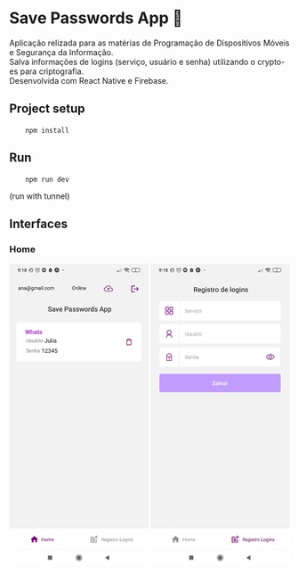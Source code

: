 # Save Passwords App 🔐

Aplicação relizada para as matérias de Programação de Dispositivos Móveis e Segurança da Informação.  
Salva informações de logins (serviço, usuário e senha) utilizando o crypto-es para criptografia.  
Desenvolvida com React Native e Firebase.

## Project setup

```
    npm install
```

## Run

```
    npm run dev
```
(run with tunnel)

## Interfaces

<!-- ### Login
![Image](./img/TelaHome.png) -->

### Home

<div >

<!-- ![Image](./img/TelaHome.jpg|width=100px) -->
<img src="https://github.com/JuliaHPM/SavePasswordsApp/raw/main/img/TelaHome.jpg" alt="TelaHome" title="TelaHome" width="250" />

<!-- ### Registro Login -->

<img src="https://github.com/JuliaHPM/SavePasswordsApp/raw/main/img/TelaRegistroLogin.jpg" alt="TelaRegistroLogin" title="TelaRegistroLogin" width="250" /> 

</div>

<!-- Links:
[Nomes de icones expo vector-icons](https://icons.expo.fyi ) -->
